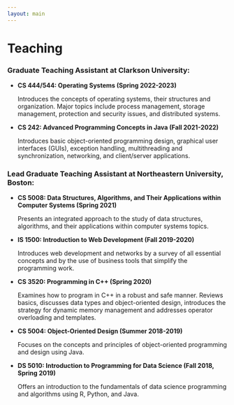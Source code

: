 ```yaml
---
layout: main
---
```


# Teaching

### Graduate Teaching Assistant at Clarkson University:

- **CS 444/544: Operating Systems (Spring 2022-2023)**

  Introduces the concepts of operating systems, their structures and organization. Major topics include process management, storage management, protection and security issues, and distributed systems.

- **CS 242: Advanced Programming Concepts in Java (Fall 2021-2022)**

  Introduces basic object-oriented programming design, graphical user interfaces (GUIs), exception handling, multithreading and synchronization, networking, and client/server applications.

### Lead Graduate Teaching Assistant at Northeastern University, Boston:

- **CS 5008: Data Structures, Algorithms, and Their Applications within Computer Systems (Spring 2021)**

  Presents an integrated approach to the study of data structures, algorithms, and their applications within computer systems topics.

- **IS 1500: Introduction to Web Development (Fall 2019-2020)**

  Introduces web development and networks by a survey of all essential concepts and by the use of business tools that simplify the programming work.
  
- **CS 3520: Programming in C++ (Spring 2020)**

  Examines how to program in C++ in a robust and safe manner. Reviews basics, discusses data types and object-oriented design, introduces the strategy for dynamic memory management and addresses operator overloading and templates.

- **CS 5004: Object-Oriented Design (Summer 2018-2019)**

  Focuses on the concepts and principles of object-oriented programming and design using Java.

- **DS 5010: Introduction to Programming for Data Science (Fall 2018, Spring 2019)**

  Offers an introduction to the fundamentals of data science programming and algorithms using R, Python, and Java.

